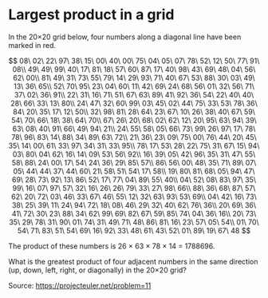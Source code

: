 # Largest product in a grid
In the 20×20 grid below, four numbers along a diagonal line have been marked in red.

$$
08\ 02\ 22\ 97\ 38\ 15\ 00\ 40\ 00\ 75\ 04\ 05\ 07\ 78\ 52\ 12\ 50\ 77\ 91\ 08\\
49\ 49\ 99\ 40\ 17\ 81\ 18\ 57\ 60\ 87\ 17\ 40\ 98\ 43\ 69\ 48\ 04\ 56\ 62\ 00\\
81\ 49\ 31\ 73\ 55\ 79\ 14\ 29\ 93\ 71\ 40\ 67\ 53\ 88\ 30\ 03\ 49\ 13\ 36\ 65\\
52\ 70\ 95\ 23\ 04\ 60\ 11\ 42\ 69\ 24\ 68\ 56\ 01\ 32\ 56\ 71\ 37\ 02\ 36\ 91\\
22\ 31\ 16\ 71\ 51\ 67\ 63\ 89\ 41\ 92\ 36\ 54\ 22\ 40\ 40\ 28\ 66\ 33\ 13\ 80\\
24\ 47\ 32\ 60\ 99\ 03\ 45\ 02\ 44\ 75\ 33\ 53\ 78\ 36\ 84\ 20\ 35\ 17\ 12\ 50\\
32\ 98\ 81\ 28\ 64\ 23\ 67\ 10\ 26\ 38\ 40\ 67\ 59\ 54\ 70\ 66\ 18\ 38\ 64\ 70\\
67\ 26\ 20\ 68\ 02\ 62\ 12\ 20\ 95\ 63\ 94\ 39\ 63\ 08\ 40\ 91\ 66\ 49\ 94\ 21\\
24\ 55\ 58\ 05\ 66\ 73\ 99\ 26\ 97\ 17\ 78\ 78\ 96\ 83\ 14\ 88\ 34\ 89\ 63\ 72\\
21\ 36\ 23\ 09\ 75\ 00\ 76\ 44\ 20\ 45\ 35\ 14\ 00\ 61\ 33\ 97\ 34\ 31\ 33\ 95\\
78\ 17\ 53\ 28\ 22\ 75\ 31\ 67\ 15\ 94\ 03\ 80\ 04\ 62\ 16\ 14\ 09\ 53\ 56\ 92\\
16\ 39\ 05\ 42\ 96\ 35\ 31\ 47\ 55\ 58\ 88\ 24\ 00\ 17\ 54\ 24\ 36\ 29\ 85\ 57\\
86\ 56\ 00\ 48\ 35\ 71\ 89\ 07\ 05\ 44\ 44\ 37\ 44\ 60\ 21\ 58\ 51\ 54\ 17\ 58\\
19\ 80\ 81\ 68\ 05\ 94\ 47\ 69\ 28\ 73\ 92\ 13\ 86\ 52\ 17\ 77\ 04\ 89\ 55\ 40\\
04\ 52\ 08\ 83\ 97\ 35\ 99\ 16\ 07\ 97\ 57\ 32\ 16\ 26\ 26\ 79\ 33\ 27\ 98\ 66\\
88\ 36\ 68\ 87\ 57\ 62\ 20\ 72\ 03\ 46\ 33\ 67\ 46\ 55\ 12\ 32\ 63\ 93\ 53\ 69\\
04\ 42\ 16\ 73\ 38\ 25\ 39\ 11\ 24\ 94\ 72\ 18\ 08\ 46\ 29\ 32\ 40\ 62\ 76\ 36\\
20\ 69\ 36\ 41\ 72\ 30\ 23\ 88\ 34\ 62\ 99\ 69\ 82\ 67\ 59\ 85\ 74\ 04\ 36\ 16\\
20\ 73\ 35\ 29\ 78\ 31\ 90\ 01\ 74\ 31\ 49\ 71\ 48\ 86\ 81\ 16\ 23\ 57\ 05\ 54\\
01\ 70\ 54\ 71\ 83\ 51\ 54\ 69\ 16\ 92\ 33\ 48\ 61\ 43\ 52\ 01\ 89\ 19\ 67\ 48
$$

The product of these numbers is 26 × 63 × 78 × 14 = 1788696.

What is the greatest product of four adjacent numbers in the same direction (up, down, left, right, or diagonally) in the 20×20 grid?

Source: https://projecteuler.net/problem=11
